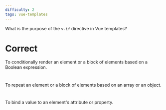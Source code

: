 ```yaml
---
difficulty: 2
tags: vue-templates
---
```


What is the purpose of the `v-if` directive in Vue templates?

# Correct

To conditionally render an element or a block of elements based on a Boolean expression.

#

To repeat an element or a block of elements based on an array or an object.

#

To bind a value to an element's attribute or property.
